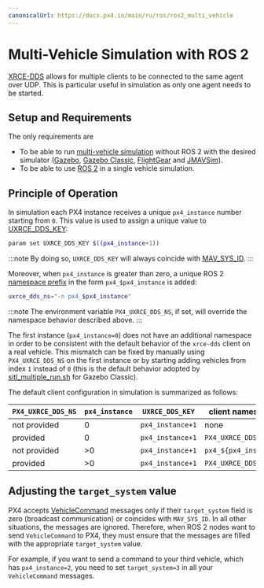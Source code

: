```yaml
---
canonicalUrl: https://docs.px4.io/main/ru/ros/ros2_multi_vehicle
---
```


# Multi-Vehicle Simulation with ROS 2

[XRCE-DDS](../middleware/uxrce_dds.md) allows for multiple clients to be connected to the same agent over UDP. This is particular useful in simulation as only one agent needs to be started.

## Setup and Requirements

The only requirements are

- To be able to run [multi-vehicle simulation](../simulation/multi-vehicle-simulation.md) without ROS 2 with the desired simulator ([Gazebo](../sim_gazebo_gz/multi_vehicle_simulation.md), [Gazebo Classic](../sim_gazebo_classic/multi_vehicle_simulation_gazebo.md#multiple-vehicle-with-gazebo-classic), [FlightGear](../simulation/multi_vehicle_flightgear.md) and [JMAVSim](../simulation/multi_vehicle_jmavsim.md)).
- To be able to use [ROS 2](./ros2_comm.md) in a single vehicle simulation.

## Principle of Operation

In simulation each PX4 instance receives a unique `px4_instance` number starting from `0`. This value is used to assign a unique value to [UXRCE_DDS_KEY](../advanced_config/parameter_reference.md#UXRCE_DDS_KEY):

```sh
param set UXRCE_DDS_KEY $((px4_instance+1))
```

:::note
By doing so, `UXRCE_DDS_KEY` will always coincide with [MAV_SYS_ID](../advanced_config/parameter_reference.md#MAV_SYS_ID).
:::

Moreover, when `px4_instance` is greater than zero, a unique ROS 2 [namespace prefix](../middleware/uxrce_dds.md#customizing-the-topic-namespace) in the form `px4_$px4_instance` is added:

```sh
uxrce_dds_ns="-n px4_$px4_instance"
```

:::note
The environment variable `PX4_UXRCE_DDS_NS`, if set, will override the namespace behavior described above.
:::

The first instance (`px4_instance=0`) does not have an additional namespace in order to be consistent with the default behavior of the `xrce-dds` client on a real vehicle. This mismatch can be fixed by manually using `PX4_UXRCE_DDS_NS` on the first instance or by starting adding vehicles from index `1` instead of `0` (this is the default behavior adopted by [sitl_multiple_run.sh](https://github.com/PX4/PX4-Autopilot/blob/release/1.14/Tools/simulation/gazebo-classic/sitl_multiple_run.sh) for Gazebo Classic).

The default client configuration in simulation is summarized as follows:

| `PX4_UXRCE_DDS_NS` | `px4_instance` | `UXRCE_DDS_KEY`  | client namespace      |
| ------------------ | -------------- | ---------------- | --------------------- |
| not provided       | 0              | `px4_instance+1` | none                  |
| provided           | 0              | `px4_instance+1` | `PX4_UXRCE_DDS_NS`    |
| not provided       | >0             | `px4_instance+1` | `px4_${px4_instance}` |
| provided           | >0             | `px4_instance+1` | `PX4_UXRCE_DDS_NS`    |

## Adjusting the `target_system` value

PX4 accepts [VehicleCommand](../msg_docs/VehicleCommand.md) messages only if their `target_system` field is zero (broadcast communication) or coincides with `MAV_SYS_ID`. In all other situations, the messages are ignored. Therefore, when ROS 2 nodes want to send `VehicleCommand` to PX4, they must ensure that the messages are filled with the appropriate `target_system` value.

For example, if you want to send a command to your third vehicle, which has `px4_instance=2`, you need to set `target_system=3` in all your `VehicleCommand` messages.

